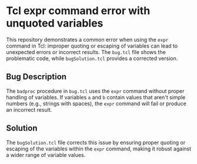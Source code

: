 # Tcl expr command error with unquoted variables

This repository demonstrates a common error when using the `expr` command in Tcl:  improper quoting or escaping of variables can lead to unexpected errors or incorrect results.  The `bug.tcl` file shows the problematic code, while `bugSolution.tcl` provides a corrected version.

## Bug Description
The `badproc` procedure in `bug.tcl` uses the `expr` command without proper handling of variables.  If variables `a` and `b` contain values that aren't simple numbers (e.g., strings with spaces), the `expr` command will fail or produce an incorrect result.

## Solution
The `bugSolution.tcl` file corrects this issue by ensuring proper quoting or escaping of the variables within the `expr` command, making it robust against a wider range of variable values.